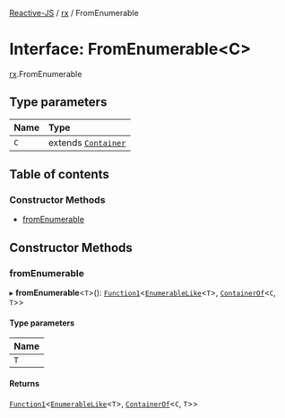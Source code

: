 [Reactive-JS](../README.md) / [rx](../modules/rx.md) / FromEnumerable

# Interface: FromEnumerable<C\>

[rx](../modules/rx.md).FromEnumerable

## Type parameters

| Name | Type |
| :------ | :------ |
| `C` | extends [`Container`](containers.Container-1.md) |

## Table of contents

### Constructor Methods

- [fromEnumerable](rx.FromEnumerable.md#fromenumerable)

## Constructor Methods

### fromEnumerable

▸ **fromEnumerable**<`T`\>(): [`Function1`](../modules/functions.md#function1)<[`EnumerableLike`](rx.EnumerableLike.md)<`T`\>, [`ContainerOf`](../modules/containers.md#containerof)<`C`, `T`\>\>

#### Type parameters

| Name |
| :------ |
| `T` |

#### Returns

[`Function1`](../modules/functions.md#function1)<[`EnumerableLike`](rx.EnumerableLike.md)<`T`\>, [`ContainerOf`](../modules/containers.md#containerof)<`C`, `T`\>\>
